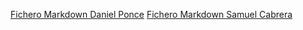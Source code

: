 [Fichero Markdown Daniel Ponce](danielponce.md)
[Fichero Markdown Samuel Cabrera](samuelcabrera.md)
